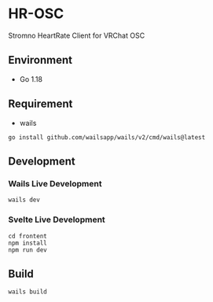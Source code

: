# HR-OSC
Stromno HeartRate Client for VRChat OSC

## Environment
* Go 1.18

## Requirement
* wails
```shell
go install github.com/wailsapp/wails/v2/cmd/wails@latest
```

## Development
### Wails Live Development
```shell
wails dev
```
### Svelte Live Development
```shell
cd frontent
npm install
npm run dev
```

## Build
```shell
wails build
```
